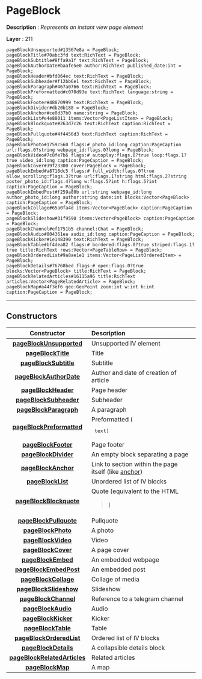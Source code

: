 # PageBlock

**Description** : *Represents an instant view page element*

**Layer** : 211

```tl
pageBlockUnsupported#13567e8a = PageBlock;
pageBlockTitle#70abc3fd text:RichText = PageBlock;
pageBlockSubtitle#8ffa9a1f text:RichText = PageBlock;
pageBlockAuthorDate#baafe5e0 author:RichText published_date:int = PageBlock;
pageBlockHeader#bfd064ec text:RichText = PageBlock;
pageBlockSubheader#f12bb6e1 text:RichText = PageBlock;
pageBlockParagraph#467a0766 text:RichText = PageBlock;
pageBlockPreformatted#c070d93e text:RichText language:string = PageBlock;
pageBlockFooter#48870999 text:RichText = PageBlock;
pageBlockDivider#db20b188 = PageBlock;
pageBlockAnchor#ce0d37b0 name:string = PageBlock;
pageBlockList#e4e88011 items:Vector<PageListItem> = PageBlock;
pageBlockBlockquote#263d7c26 text:RichText caption:RichText = PageBlock;
pageBlockPullquote#4f4456d3 text:RichText caption:RichText = PageBlock;
pageBlockPhoto#1759c560 flags:# photo_id:long caption:PageCaption url:flags.0?string webpage_id:flags.0?long = PageBlock;
pageBlockVideo#7c8fe7b6 flags:# autoplay:flags.0?true loop:flags.1?true video_id:long caption:PageCaption = PageBlock;
pageBlockCover#39f23300 cover:PageBlock = PageBlock;
pageBlockEmbed#a8718dc5 flags:# full_width:flags.0?true allow_scrolling:flags.3?true url:flags.1?string html:flags.2?string poster_photo_id:flags.4?long w:flags.5?int h:flags.5?int caption:PageCaption = PageBlock;
pageBlockEmbedPost#f259a80b url:string webpage_id:long author_photo_id:long author:string date:int blocks:Vector<PageBlock> caption:PageCaption = PageBlock;
pageBlockCollage#65a0fa4d items:Vector<PageBlock> caption:PageCaption = PageBlock;
pageBlockSlideshow#31f9590 items:Vector<PageBlock> caption:PageCaption = PageBlock;
pageBlockChannel#ef1751b5 channel:Chat = PageBlock;
pageBlockAudio#804361ea audio_id:long caption:PageCaption = PageBlock;
pageBlockKicker#1e148390 text:RichText = PageBlock;
pageBlockTable#bf4dea82 flags:# bordered:flags.0?true striped:flags.1?true title:RichText rows:Vector<PageTableRow> = PageBlock;
pageBlockOrderedList#9a8ae1e1 items:Vector<PageListOrderedItem> = PageBlock;
pageBlockDetails#76768bed flags:# open:flags.0?true blocks:Vector<PageBlock> title:RichText = PageBlock;
pageBlockRelatedArticles#16115a96 title:RichText articles:Vector<PageRelatedArticle> = PageBlock;
pageBlockMap#a44f3ef6 geo:GeoPoint zoom:int w:int h:int caption:PageCaption = PageBlock;
```

---

## Constructors

| Constructor | Description |
| :---: | :--- |
| [**pageBlockUnsupported**](constructor/pageBlockUnsupported) | Unsupported IV element |
| [**pageBlockTitle**](constructor/pageBlockTitle) | Title |
| [**pageBlockSubtitle**](constructor/pageBlockSubtitle) | Subtitle |
| [**pageBlockAuthorDate**](constructor/pageBlockAuthorDate) | Author and date of creation of article |
| [**pageBlockHeader**](constructor/pageBlockHeader) | Page header |
| [**pageBlockSubheader**](constructor/pageBlockSubheader) | Subheader |
| [**pageBlockParagraph**](constructor/pageBlockParagraph) | A paragraph |
| [**pageBlockPreformatted**](constructor/pageBlockPreformatted) | Preformatted (<pre> text) |
| [**pageBlockFooter**](constructor/pageBlockFooter) | Page footer |
| [**pageBlockDivider**](constructor/pageBlockDivider) | An empty block separating a page |
| [**pageBlockAnchor**](constructor/pageBlockAnchor) | Link to section within the page itself (like <a href="#target">anchor</a>) |
| [**pageBlockList**](constructor/pageBlockList) | Unordered list of IV blocks |
| [**pageBlockBlockquote**](constructor/pageBlockBlockquote) | Quote (equivalent to the HTML <blockquote>) |
| [**pageBlockPullquote**](constructor/pageBlockPullquote) | Pullquote |
| [**pageBlockPhoto**](constructor/pageBlockPhoto) | A photo |
| [**pageBlockVideo**](constructor/pageBlockVideo) | Video |
| [**pageBlockCover**](constructor/pageBlockCover) | A page cover |
| [**pageBlockEmbed**](constructor/pageBlockEmbed) | An embedded webpage |
| [**pageBlockEmbedPost**](constructor/pageBlockEmbedPost) | An embedded post |
| [**pageBlockCollage**](constructor/pageBlockCollage) | Collage of media |
| [**pageBlockSlideshow**](constructor/pageBlockSlideshow) | Slideshow |
| [**pageBlockChannel**](constructor/pageBlockChannel) | Reference to a telegram channel |
| [**pageBlockAudio**](constructor/pageBlockAudio) | Audio |
| [**pageBlockKicker**](constructor/pageBlockKicker) | Kicker |
| [**pageBlockTable**](constructor/pageBlockTable) | Table |
| [**pageBlockOrderedList**](constructor/pageBlockOrderedList) | Ordered list of IV blocks |
| [**pageBlockDetails**](constructor/pageBlockDetails) | A collapsible details block |
| [**pageBlockRelatedArticles**](constructor/pageBlockRelatedArticles) | Related articles |
| [**pageBlockMap**](constructor/pageBlockMap) | A map |